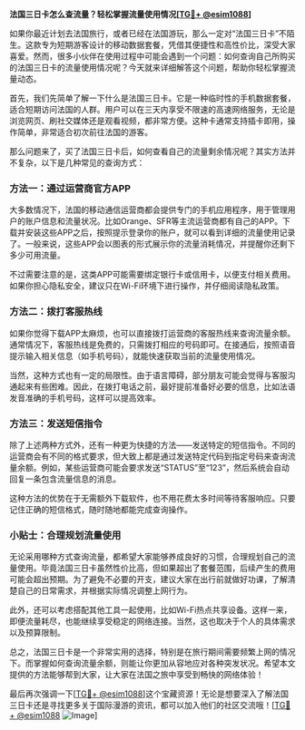 **法国三日卡怎么查流量？轻松掌握流量使用情况[[TG💪+ @esim1088](https://t.me/s/esim1088)]**

如果你最近计划去法国旅行，或者已经在法国游玩，那么一定对“法国三日卡”不陌生。这款专为短期游客设计的移动数据套餐，凭借其便捷性和高性价比，深受大家喜爱。然而，很多小伙伴在使用过程中可能会遇到一个问题：如何查询自己所购买的法国三日卡的流量使用情况呢？今天就来详细解答这个问题，帮助你轻松掌握流量动态。

首先，我们先简单了解一下什么是法国三日卡。它是一种临时性的手机数据套餐，适合短期访问法国的人群。用户可以在三天内享受不限速的高速网络服务，无论是浏览网页、刷社交媒体还是观看视频，都非常方便。这种卡通常支持插卡即用，操作简单，非常适合初次前往法国的游客。

那么问题来了，买了法国三日卡后，如何查看自己的流量剩余情况呢？其实方法并不复杂，以下是几种常见的查询方式：

### 方法一：通过运营商官方APP

大多数情况下，法国的移动通信运营商都会提供专门的手机应用程序，用于管理用户的账户信息和流量状况。比如Orange、SFR等主流运营商都有自己的APP。下载并安装这些APP之后，按照提示登录你的账户，就可以看到详细的流量使用记录了。一般来说，这些APP会以图表的形式展示你的流量消耗情况，并提醒你还剩下多少可用流量。

不过需要注意的是，这类APP可能需要绑定银行卡或信用卡，以便支付相关费用。如果你担心隐私安全，建议只在Wi-Fi环境下进行操作，并仔细阅读隐私政策。

### 方法二：拨打客服热线

如果你觉得下载APP太麻烦，也可以直接拨打运营商的客服热线来查询流量余额。通常情况下，客服热线是免费的，只需拨打相应的号码即可。在接通后，按照语音提示输入相关信息（如手机号码），就能快速获取当前的流量使用情况。

当然，这种方式也有一定的局限性。由于语言障碍，部分朋友可能会觉得与客服沟通起来有些困难。因此，在拨打电话之前，最好提前准备好必要的信息，比如法语发音准确的手机号码，这样可以提高效率。

### 方法三：发送短信指令

除了上述两种方式外，还有一种更为快捷的方法——发送特定的短信指令。不同的运营商会有不同的格式要求，但大致上都是通过发送特定代码到指定号码来查询流量余额。例如，某些运营商可能会要求发送“STATUS”至“123”，然后系统会自动回复一条包含流量信息的消息。

这种方法的优势在于无需额外下载软件，也不用花费太多时间等待客服响应。只要记住正确的短信格式，随时随地都能完成查询操作。

### 小贴士：合理规划流量使用

无论采用哪种方式查询流量，都希望大家能够养成良好的习惯，合理规划自己的流量使用。毕竟法国三日卡虽然性价比高，但如果超出了套餐范围，后续产生的费用可能会超出预期。为了避免不必要的开支，建议大家在出行前就做好功课，了解清楚自己的日常需求，并根据实际情况调整上网行为。

此外，还可以考虑搭配其他工具一起使用，比如Wi-Fi热点共享设备。这样一来，即便流量耗尽，也能继续享受稳定的网络连接。当然，这也取决于个人的具体需求以及预算限制。

总之，法国三日卡是一个非常实用的选择，特别是在旅行期间需要频繁上网的情况下。而掌握如何查询流量余额，则能让你更加从容地应对各种突发状况。希望本文提供的方法能够帮到大家，让大家在法国之旅中享受到畅快的网络体验！

最后再次强调一下[[TG💪+ @esim1088](https://t.me/s/esim1088)]这个宝藏资源！无论是想要深入了解法国三日卡还是寻找更多关于国际漫游的资讯，都可以加入他们的社区交流哦！[[TG💪+ @esim1088](https://t.me/s/esim1088) ![Image](https://i.postimg.cc/4NQfJmqS/Snipaste-2025-05-13-00-14-12.png)]